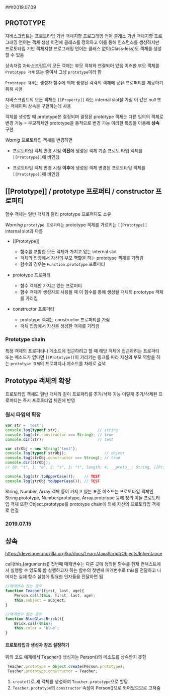 ###2019.07.09

## PROTOTYPE
자바스크립트는 프로토타입 기반 객체지향 프로그래밍 언어 클래스 기반 객체지향 프로그래밍 언어는 객체 생성 이전에 클래스를 정의하고 이를 통해 인스턴스를 생성하지만 프로토타입 기반 객체지향 프로그래밍 언어는 클래스 없이(Class-less)도 객체를 생성할 수 있음

상속처럼 자바스크립트의 모든 객체는 부모 객체와 연결되어 있음 이러한 부모 객체를 `Prototype 객체` 또는 줄여서 그냥 `prototype`이라 함

`Prototype 객체`는 생성자 함수에 의해 생성된 각각의 객체에 공유 프로퍼티를 제공하기 위해 사용

자바스크립트의 모든 객체는 `[[Property]]` 라는 internal slot을 가짐 이 값은 null 또는 객체이며 상속을 구현하는데 사용

객체를 생성할 때 prototype은 결정되며 결정된 prototype 객체는 다른 임의의 객체로 변경 가능 = 부모객체인 prototype을 동적으로 변경 가능 이러한 특징을 이용해 **상속** 구현 

*Warnig* 프로토타입 객체를 변경하면

* 프로토타입 객체 변경 시점 **이전**에 생성된 객체 기존 프로토 타입 객체를 `[[Prototype]]`에 바인딩

* 프로토타입 객체 변경 시점 **이후**에 생성된 객체 변경된 프로토타입 객체를 `[[Prototype]]`에 바인딩

## [[Prototype]] / prototype 프로퍼티 / constructor 프로퍼티
함수 객체는 일반 객체와 달리 prototype 프로퍼디도 소유

*Warning* 
`prototype 프로퍼티`는 prototype 객체를 가르키는 `[[Prototype]]` internal slot과 다름

* [[Prototype]]
    + 함수를 포함한 모든 객체가 가지고 있는 internal slot
    + 객체의 입장에서 자신의 부모 역할을 하는 prototype 객체를 가리킴
    + 함수의 경우는 `Function.prototype` 프로퍼티

* prototype 프로퍼티 
    + 함수 객체만 가지고 있는 프로퍼티
    + 함수 객체가 생성자로 사용될 때 이 함수를 통해 생성될 객체의 prototype 객체를 가리킴

* constructor 프로퍼티
    + prototype 객체는 constructor 프로퍼티를 가짐
    + 객체 입장에서 자신을 생성한 객체를 가리킴

### Prototype chain
특정 객체의 프로퍼티나 메소드에 접근하려고 할 때 해당 객체에 접근하려는 프로퍼티 또는 메소드가 없다면 `[[Prototype]]`이 가리키는 링크를 따라 자신의 부모 역할을 하는 `prototype 객체`의 프로퍼티나 메소드를 차례로 검색

## Prototype 객체의 확장
프로토타입 객체도 일반 객체와 같이 프로퍼티를 추가/삭제 가능 이렇게 추가/삭제된 프로퍼티는 즉시 프로토타입 체인에 반영

### 원시 타입의 확장
```js
var str = 'test';
console.log(typeof str);                 // string
console.log(str.constructor === String); // true
console.dir(str);                        // test

var strObj = new String('test');
console.log(typeof strObj);                 // object
console.log(strObj.constructor === String); // true
console.dir(strObj);
// {0: "t", 1: "e", 2: "s", 3: "t", length: 4, __proto__: String, [[PrimitiveValue]]: "test" }

console.log(str.toUpperCase());    // TEST
console.log(strObj.toUpperCase()); // TEST
```

String, Number, Array 객체 등이 가지고 있는 표준 메소드는 프로토타입 객체인 String.prototype, Number.prototype, Array.prototype 등에 정의 이들 프로토타입 객체 또한 Object.prototype를 prototype chain에 의해 자신의 프로토타입 객체로 연결

### 2019.07.15
## 상속
https://developer.mozilla.org/ko/docs/Learn/JavaScript/Objects/Inheritance

call(this,[arguments])
첫번째 매개변수는 다른 곳에 정의된 함수를 현재 컨텍스트에서 실행할 수 있도록 함
실행하고자 하는 함수의 첫번째 매개변수로 this를 전달하고 나머지는 실제 함수 실행에 필요한 인자들을 전달하면 됨

```js
//매개변수 있는 경우
function Teacher(first, last, age){
    Person.call(this, first, last, age);
    this.subject = subject;
}

//매개변수 없는 경우
function BlueGlassBrick(){
    Brick.call(this);
    this.color = 'blue';
}
```

#### 프로토타입과 생성자 참조 설정하기
위의 코드 예제에서 Teacher() 생성자는 Person()의 메소드를 상속받지 못함

```js
 Teacher.prototype = Object.create(Person.prototype);
 Teacher.prototype.constructor = Teacher;
```
1. `create()`로 새 객체를 생성하여 `Teacher.prototype`으로 할당
2. `Teacher.prototype`의 `constructor` 속성이 Person()으로 되어있으므로 고쳐줌

